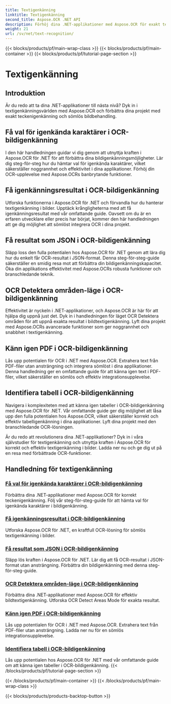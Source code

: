 ```yaml
---
title: Textigenkänning
linktitle: Textigenkänning
second_title: Aspose.OCR .NET API
description: Förhöj dina .NET-applikationer med Aspose.OCR för exakt teckenigenkänning. Upptäck självstudier för att få val, resultat och JSON-format i OCR-bildigenkänning.
weight: 21
url: /sv/net/text-recognition/
---
```


{{< blocks/products/pf/main-wrap-class >}}
{{< blocks/products/pf/main-container >}}
{{< blocks/products/pf/tutorial-page-section >}}

# Textigenkänning

## Introduktion

Är du redo att ta dina .NET-applikationer till nästa nivå? Dyk in i textigenkänningsvärlden med Aspose.OCR och förbättra dina projekt med exakt teckenigenkänning och sömlös bildbehandling.

## Få val för igenkända karaktärer i OCR-bildigenkänning

I den här handledningen guidar vi dig genom att utnyttja kraften i Aspose.OCR för .NET för att förbättra dina bildigenkänningsmöjligheter. Lär dig steg-för-steg hur du hämtar val för igenkända karaktärer, vilket säkerställer noggrannhet och effektivitet i dina applikationer. Förhöj din OCR-upplevelse med Aspose.OCRs banbrytande funktioner.

## Få igenkänningsresultat i OCR-bildigenkänning

Utforska funktionerna i Aspose.OCR för .NET och förvandla hur du hanterar textigenkänning i bilder. Upptäck krångligheterna med att få igenkänningsresultat med vår omfattande guide. Oavsett om du är en erfaren utvecklare eller precis har börjat, kommer den här handledningen att ge dig möjlighet att sömlöst integrera OCR i dina projekt.

## Få resultat som JSON i OCR-bildigenkänning

Släpp loss den fulla potentialen hos Aspose.OCR för .NET genom att lära dig hur du enkelt får OCR-resultat i JSON-format. Denna steg-för-steg-guide säkerställer en smidig resa mot att förbättra din bildigenkänningskapacitet. Öka din applikations effektivitet med Aspose.OCRs robusta funktioner och branschledande teknik.

## OCR Detektera områden-läge i OCR-bildigenkänning

Effektivitet är nyckeln i .NET-applikationer, och Aspose.OCR är här för att hjälpa dig uppnå just det. Dyk in i handledningen för läget OCR Detektera områden för att uppnå exakta resultat i bildtextigenkänning. Lyft dina projekt med Aspose.OCRs avancerade funktioner som ger noggrannhet och snabbhet i textigenkänning.

## Känn igen PDF i OCR-bildigenkänning

Lås upp potentialen för OCR i .NET med Aspose.OCR. Extrahera text från PDF-filer utan ansträngning och integrera sömlöst i dina applikationer. Denna handledning ger en omfattande guide för att känna igen text i PDF-filer, vilket säkerställer en sömlös och effektiv integrationsupplevelse.

## Identifiera tabell i OCR-bildigenkänning

Navigera i komplexiteten med att känna igen tabeller i OCR-bildigenkänning med Aspose.OCR för .NET. Vår omfattande guide ger dig möjlighet att låsa upp den fulla potentialen hos Aspose.OCR, vilket säkerställer korrekt och effektiv tabelligenkänning i dina applikationer. Lyft dina projekt med den branschledande OCR-lösningen.

Är du redo att revolutionera dina .NET-applikationer? Dyk in i våra självstudier för textigenkänning och utnyttja kraften i Aspose.OCR för korrekt och effektiv textigenkänning i bilder. Ladda ner nu och ge dig ut på en resa med förbättrade OCR-funktioner.
## Handledning för textigenkänning
### [Få val för igenkända karaktärer i OCR-bildigenkänning](./get-choices-for-recognized-characters/)
Förbättra dina .NET-applikationer med Aspose.OCR för korrekt teckenigenkänning. Följ vår steg-för-steg-guide för att hämta val för igenkända karaktärer i bildigenkänning.
### [Få igenkänningsresultat i OCR-bildigenkänning](./get-recognition-result/)
Utforska Aspose.OCR för .NET, en kraftfull OCR-lösning för sömlös textigenkänning i bilder.
### [Få resultat som JSON i OCR-bildigenkänning](./get-result-as-json/)
Släpp lös kraften i Aspose.OCR för .NET. Lär dig att få OCR-resultat i JSON-format utan ansträngning. Förbättra din bildigenkänning med denna steg-för-steg-guide.
### [OCR Detektera områden-läge i OCR-bildigenkänning](./ocr-detect-areas-mode/)
Förbättra dina .NET-applikationer med Aspose.OCR för effektiv bildtextigenkänning. Utforska OCR Detect Areas Mode för exakta resultat.
### [Känn igen PDF i OCR-bildigenkänning](./recognize-pdf/)
Lås upp potentialen för OCR i .NET med Aspose.OCR. Extrahera text från PDF-filer utan ansträngning. Ladda ner nu för en sömlös integrationsupplevelse.
### [Identifiera tabell i OCR-bildigenkänning](./recognize-table/)
Lås upp potentialen hos Aspose.OCR för .NET med vår omfattande guide om att känna igen tabeller i OCR-bildigenkänning.
{{< /blocks/products/pf/tutorial-page-section >}}

{{< /blocks/products/pf/main-container >}}
{{< /blocks/products/pf/main-wrap-class >}}

{{< blocks/products/products-backtop-button >}}
